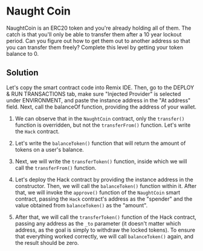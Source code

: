 # Naught Coin

NaughtCoin is an ERC20 token and you're already holding all of them. The catch is that you'll only be able to transfer them after a 10 year lockout period. Can you figure out how to get them out to another address so that you can transfer them freely? Complete this level by getting your token balance to 0.

## Solution

Let's copy the smart contract code into Remix IDE. Then, go to the DEPLOY & RUN TRANSACTIONS tab, make sure "Injected Provider" is selected under ENVIRONMENT, and paste the instance address in the "At address" field. Next, call the balanceOf function, providing the address of your wallet.

1. We can observe that in the `NaughtCoin` contract, only the `transfer()` function is overridden, but not the `transferFrom()` function. Let's write the `Hack` contract.

2. Let's write the `balanceToken()` function that will return the amount of tokens on a user's balance. 

3. Next, we will write the `transferToken()` function, inside which we will call the `transferFrom()` function.

4. Let's deploy the Hack contract by providing the instance address in the constructor. Then, we will call the `balanceToken()` function within it. After that, we will invoke the `approve()` function of the `NaughtCoin` smart contract, passing the `Hack` contract's address as the "spender" and the value obtained from `balanceToken()` as the "amount".

5. After that, we will call the `transferToken()` function of the Hack contract, passing any address as the `_to` parameter (it doesn't matter which address, as the goal is simply to withdraw the locked tokens). To ensure that everything worked correctly, we will call `balanceToken()` again, and the result should be zero.